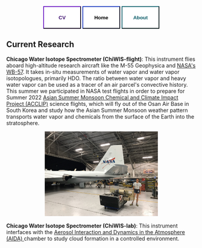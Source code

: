 

<div class="topnav" align=center>
  <a href="https://carlykleinstern.github.io/KleinStern_CV_publish.pdf">
    <button style="height:60px;width:100px;color:#3b0c6e; font-weight:bold; border-color:#3b0c6e; background-color:White">CV</button></a>
  <a href="https://carlykleinstern.github.io">
    <button style="height:60px;width:100px;color:##0e1f6b; font-weight:bold; border-color:#0e1f6b; background-color:White">Home</button></a>
  <a href="https://carlykleinstern.github.io/aboutme.html">
    <button style="height:60px;width:100px;color:#0f5f6b; font-weight:bold; border-color:#0f5f6b; background-color:White">About</button></a>
</div>

## **Current Research**

**Chicago Water Isotope Spectrometer (ChiWIS-flight)**: This instrument flies aboard high-altitude research aircraft like the M-55 Geophysica and [NASA's WB-57](https://airbornescience.nasa.gov/aircraft/WB-57_-_JSC). It takes in-situ measurements of water vapor and water vapor isotopologues, primarily HDO. The ratio between water vapor and heavy water vapor can be used as a tracer of an air parcel's convective history. This summer we participated in NASA test flights in order to prepare for Summer 2022 [Asian Summer Monsoon Chemical and Climate Impact Project (ACCLIP)](https://www2.acom.ucar.edu/acclip) science flights, which will fly out of the Osan Air Base in South Korea and study how the Asian Summer Monsoon weather pattern transports water vapor and chemicals from the surface of the Earth into the stratosphere. 

<div align='center'>
   <img src="photos/IMG_1592.jpeg" alt="ChiWIS and Carly" width=300px height=auto><br/>
</div>

**Chicago Water Isotope Spectrometer (ChiWIS-lab)**: This instrument interfaces with the [Aerosol Interaction and Dynamics in the Atmosphere (AIDA) ](https://www.imk-aaf.kit.edu/73.php) chamber to study cloud formation in a controlled environment.

